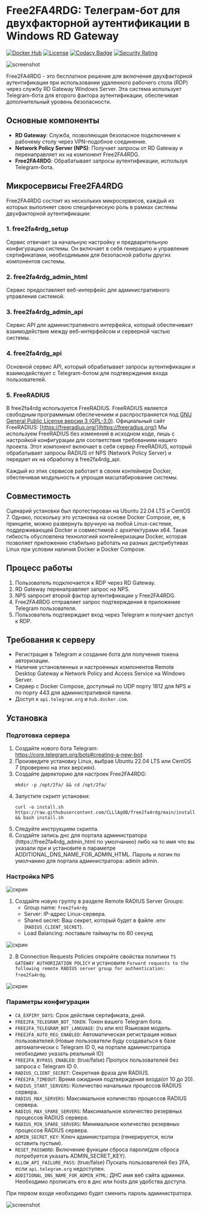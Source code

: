 # Free2FA4RDG: Телеграм-бот для двухфакторной аутентификации в Windows RD Gateway

[![Docker Hub](https://img.shields.io/docker/pulls/clllagob/free2fa4rdg.svg?style=flat-square)][Docker Hub]
[![License](https://img.shields.io/github/license/clllagob/free2fa4rdg.svg?style=flat-square)][License]
[![Codacy Badge](https://app.codacy.com/project/badge/Grade/5b38ed1f5983438693f7ab92724d1282)][Codacy Badge]
[![Security Rating](https://sonarcloud.io/api/project_badges/measure?project=CLLlAgOB_free2fa4rdg&metric=security_rating)][Security Rating]

[Docker Hub]:           https://hub.docker.com/r/clllagob/free2fa4rdg
[License]:              https://github.com/clllagob/free2fa4rdg/blob/master/LICENSE
[Codacy Badge]:         https://app.codacy.com/gh/CLLlAgOB/free2fa4rdg/dashboard?utm_source=gh&utm_medium=referral&utm_content=&utm_campaign=Badge_grade
[Security Rating]:  https://sonarcloud.io/summary/new_code?id=CLLlAgOB_free2fa4rdg

![screenshot](img/1-0.png)  

Free2FA4RDG - это бесплатное решение для включения двухфакторной аутентификации при использовании удаленного рабочего стола (RDP) через службу RD Gateway Windows Server. Эта система использует Telegram-бота для второго фактора аутентификации, обеспечивая дополнительный уровень безопасности.

## Основные компоненты

- **RD Gateway**: Служба, позволяющая безопасное подключение к рабочему столу через VPN-подобное соединение.
- **Network Policy Server (NPS)**: Получает запросы от RD Gateway и перенаправляет их на компонент Free2FA4RDG.
- **Free2FA4RDG**: Обрабатывает запросы аутентификации, используя Telegram-бота.

## Микросервисы Free2FA4RDG

Free2FA4RDG состоит из нескольких микросервисов, каждый из которых выполняет свою специфическую роль в рамках системы двухфакторной аутентификации:

### 1. free2fa4rdg_setup
Сервис отвечает за начальную настройку и предварительную конфигурацию системы. Он включает в себя генерацию и управление сертификатами, необходимыми для безопасной работы других компонентов системы.

### 2. free2fa4rdg_admin_html
Сервис предоставляет веб-интерфейс для административного управления системой.

### 3. free2fa4rdg_admin_api
Сервис API для административного интерфейса, который обеспечивает взаимодействие между веб-интерфейсом и серверной частью системы.

### 4. free2fa4rdg_api
Основной сервис API, который обрабатывает запросы аутентификации и взаимодействует с Telegram-ботом для подтверждения входа пользователей.

### 5. FreeRADIUS
В free2fa4rdg используется FreeRADIUS. FreeRADIUS является свободным программным обеспечением и распространяется под [GNU General Public License версии 3 (GPL-3.0)](https://www.gnu.org/licenses/gpl-3.0.en.html).
Официальный сайт FreeRADIUS: [https://freeradius.org/](https://freeradius.org/)
Мы используем FreeRADIUS без изменений в исходном коде, лишь с настройкой конфигурации для соответствия требованиям нашего проекта.
Этот компонент включает в себя сервер FreeRADIUS, который обрабатывает запросы RADIUS от NPS (Network Policy Server) и передает их на обработку в free2fa4rdg_api.

Каждый из этих сервисов работает в своем контейнере Docker, обеспечивая модульность и упрощая масштабирование системы. 

## Совместимость

Сценарий установки был протестирован на Ubuntu 22.04 LTS и CentOS 7. Однако, поскольку это установка на основе Docker Compose, ее, в принципе, можно развернуть вручную на любой Linux-системе, поддерживающей Docker и совместимой с архитектурами x64. Такая гибкость обусловлена технологией контейнеризации Docker, которая позволяет приложению стабильно работать на разных дистрибутивах Linux при условии наличия Docker и Docker Compose.

## Процесс работы

1. Пользователь подключается к RDP через RD Gateway.
2. RD Gateway перенаправляет запрос на NPS.
3. NPS запросит второй фактор аутентификации у Free2FA4RDG.
4. Free2FA4RDG отправляет запрос подтверждения в приложение Telegram пользователя.
5. Пользователь подтверждает вход через Telegram и получает доступ к RDP.

## Требования к серверу

- Регистрация в Telegram и создание бота для получения токена авторизации.
- Наличие установленных и настроенных компонентов Remote Desktop Gateway и Network Policy and Access Service на Windows Server.
- Сервер с Docker Compose, доступный по UDP порту 1812 для NPS и по порту 443 для административной панели.
- Доступ к `api.telegram.org` и `hub.docker.com`.

## Установка

### Подготовка сервера

1. Создайте нового бота Telegram: https://core.telegram.org/bots#creating-a-new-bot.
2. Произведите установку Linux, выбрав Ubuntu 22.04 LTS или CentOS 7 (проверено на этих версиях).
3. Создайте директорию для настроек Free2FA4RDG:
   ```
   mkdir -p /opt/2fa/ && cd /opt/2fa/
   ```
4. Запустите скрипт установки:
   ```
   curl -o install.sh https://raw.githubusercontent.com/CLLlAgOB/free2fa4rdg/main/install.sh && bash install.sh
   ```
5. Следуйте инструкциям скрипта.
6. Создайте запись днс для портала администратора (https://free2fa4rdg_admin_html по умолчанию) либо на то имя что вы указали при  и установите в параметре ADDITIONAL_DNS_NAME_FOR_ADMIN_HTML. Пароль и логин по умолчанию для портала администратора: admin admin.

### Настройка NPS

![скрин](img/1-23.png)


1. Создайте новую группу в разделе Remote RADIUS Server Groups:
   - Group name: `free2fa4rdg`
   - Server: IP-адрес Linux-сервера.
   - Shared secret: Ваш секрет, который будет в файле .env (`RADIUS_CLIENT_SECRET`).
   - Load Balancing: поставьте таймауты по 60 секунд

![скрин](img/1-3.png)

2. В Connection Requests Policies откройте свойства политики `TS GATEWAY AUTHORIZATION POLICY` и установите `Forward requests to the following remote RADIUS server group for authentication: free2fa4rdg`.

![скрин](img/1-4.png)

### Параметры конфигурации

- `CA_EXPIRY_DAYS`: Срок действия сертификата, дней.
- `FREE2FA_TELEGRAM_BOT_TOKEN`: Токен вашего Telegram бота.
- `FREE2FA_TELEGRAM_BOT_LANGUAGE`: (ru или en) Языковая модель.
- `FREE2FA_AUTO_REG_ENABLED`: Автоматическая регистрация новых пользователей.(Новые пользователи буду создаваться в базе автоматически с Telegram ID 0, на портале администратора необходимо указать реальный ID)
- `FREE2FA_BYPASS_ENABLED`: (true/false) Пропуск пользователей без запроса с Telegram ID 0.
- `RADIUS_CLIENT_SECRET`: Секретная фраза для RADIUS.
- `FREE2FA_TIMEOUT`: Время ожидания подтверждения входа(от 10 до 20).
- `RADIUS_START_SERVERS`: Количество начальных процессов RADIUS сервера.
- `RADIUS_MAX_SERVERS`: Максимальное количество процессов RADIUS сервера.
- `RADIUS_MAX_SPARE_SERVERS`: Максимальное количество резервных процессов RADIUS сервера.
- `RADIUS_MIN_SPARE_SERVERS`: Минимальное количество резервных процессов RADIUS сервера.
- `ADMIN_SECRET_KEY`: Ключ администратора (генерируется, если оставить пустым).
- `RESET_PASSWORD`: Включение функции сброса пароля(для сброса потребуется указать ADMIN_SECRET_KEY).
- `ALLOW_API_FAILURE_PASS`: (true/false) Пускать пользователей без 2FA, если `api.telegram.org` недоступен. 
- `ADDITIONAL_DNS_NAME_FOR_ADMIN_HTML`: ДНС имя веб сайта админки. Необходимо прописать его в днс или hosts для удобства доступа.

При первом входе необходимо будет сменить пароль администратора.

![screenshot](img/1-2.png)